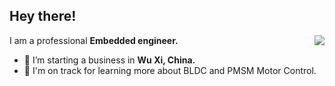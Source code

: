 
<h2>Hey there!</h2>
<a href="https://github.com/luck4ever">
  <img align="right" src="https://github-readme-stats-eight-theta.vercel.app/api?username=luck4ever&&count_private=true" />
</a>

I am a professional <b>Embedded engineer.</b>

- 🔭 I’m starting a business in <b>Wu Xi, China.</b>
- 🌱 I'm on track for learning more about BLDC and PMSM Motor Control.




